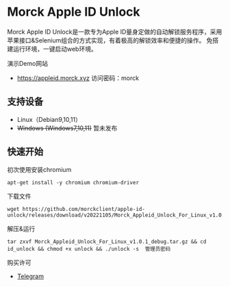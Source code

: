 # Morck Apple ID Unlock

Morck Apple ID Unlock是一款专为Apple ID量身定做的自动解锁服务程序，采用苹果接口&Selenium组合的方式实现，有着极高的解锁效率和便捷的操作。
免搭建运行环境，一键启动web环境。

演示Demo网站

 * https://appleid.morck.xyz     访问密码：morck

## 支持设备

 * Linux（Debian9,10,11）
 * ~~Windows (Windows7,10,11)~~ 暂未发布
 
## 快速开始

初次使用安装chromium

    apt-get install -y chromium chromium-driver
    
下载文件

    wget https://github.com/morckclient/apple-id-unlock/releases/download/v20221105/Morck_Appleid_Unlock_For_Linux_v1.0.1_debug.tar.gz
    
解压&运行

    tar zxvf Morck_Appleid_Unlock_For_Linux_v1.0.1_debug.tar.gz && cd id_unlock && chmod +x unlock && ./unlock -s  管理员密码
    
购买许可

 * [Telegram](https://t.me/morck_hh)
